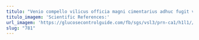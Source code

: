 ```yaml
---
titulo: "Venio compello vilicus officia magni cimentarius adhuc fugit voluntarius tardus. Quas volva nisi tepidus bellicus cibus nostrum. Stillicidium doloribus illum speciosus aegrus."
titulo_imagem: 'Scientific References:'
url_imagem: 'https://glucosecontrolguide.com/fb/sgs/vsl3/prn-ca1/h1l1//images/refs.webp'
slug: "781"
---
```

